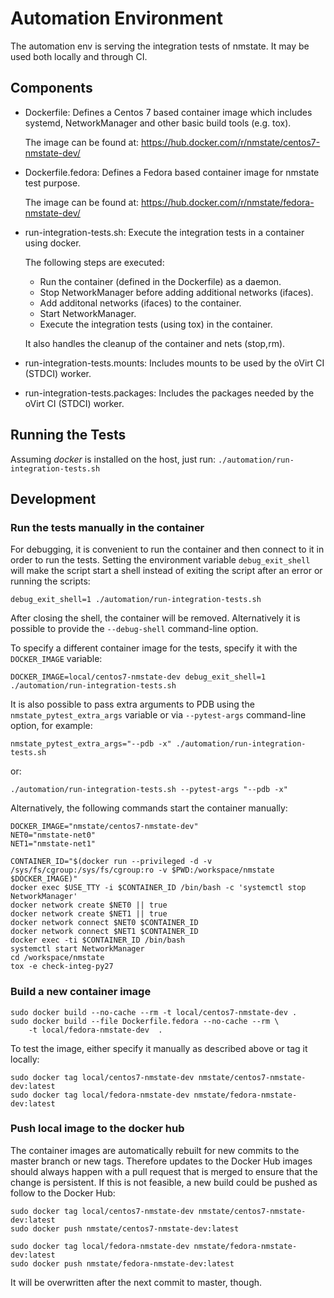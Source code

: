 # Automation Environment
The automation env is serving the integration tests of nmstate.
It may be used both locally and through CI.

## Components
- Dockerfile: Defines a Centos 7 based container image which includes systemd,
  NetworkManager and other basic build tools (e.g. tox).

  The image can be found at:
  https://hub.docker.com/r/nmstate/centos7-nmstate-dev/

- Dockerfile.fedora: Defines a Fedora based container image for nmstate test
  purpose.

  The image can be found at:
  https://hub.docker.com/r/nmstate/fedora-nmstate-dev/

- run-integration-tests.sh: Execute the integration tests in a
  container using docker.

  The following steps are executed:
  - Run the container (defined in the Dockerfile) as a daemon.
  - Stop NetworkManager before adding additional networks (ifaces).
  - Add additonal networks (ifaces) to the container.
  - Start NetworkManager.
  - Execute the integration tests (using tox) in the container.

  It also handles the cleanup of the container and nets (stop,rm).

- run-integration-tests.mounts: Includes mounts to be used by the
  oVirt CI (STDCI) worker.

- run-integration-tests.packages: Includes the packages needed by
  the oVirt CI (STDCI) worker.

## Running the Tests
Assuming *docker* is installed on the host,
just run:
`./automation/run-integration-tests.sh`

## Development

### Run the tests manually in the container
For debugging, it is convenient to run the container and then connect to it in
order to run the tests. Setting the environment variable `debug_exit_shell`
will make the script start a shell instead of exiting the script after an error
or running the scripts:

`debug_exit_shell=1 ./automation/run-integration-tests.sh`

After closing the shell, the container will be removed. Alternatively it is
possible to provide the `--debug-shell` command-line option.

To specify a different container image for the tests, specify it with the
`DOCKER_IMAGE` variable:

`DOCKER_IMAGE=local/centos7-nmstate-dev debug_exit_shell=1 ./automation/run-integration-tests.sh`

It is also possible to pass extra arguments to PDB using the
`nmstate_pytest_extra_args` variable or via `--pytest-args` command-line
option, for example:

`nmstate_pytest_extra_args="--pdb -x" ./automation/run-integration-tests.sh`

or:

`./automation/run-integration-tests.sh --pytest-args "--pdb -x"`


Alternatively, the following commands start the container manually:

```
DOCKER_IMAGE="nmstate/centos7-nmstate-dev"
NET0="nmstate-net0"
NET1="nmstate-net1"

CONTAINER_ID="$(docker run --privileged -d -v /sys/fs/cgroup:/sys/fs/cgroup:ro -v $PWD:/workspace/nmstate $DOCKER_IMAGE)"
docker exec $USE_TTY -i $CONTAINER_ID /bin/bash -c 'systemctl stop NetworkManager'
docker network create $NET0 || true
docker network create $NET1 || true
docker network connect $NET0 $CONTAINER_ID
docker network connect $NET1 $CONTAINER_ID
docker exec -ti $CONTAINER_ID /bin/bash
systemctl start NetworkManager
cd /workspace/nmstate
tox -e check-integ-py27
```

### Build a new container image

```
sudo docker build --no-cache --rm -t local/centos7-nmstate-dev .
sudo docker build --file Dockerfile.fedora --no-cache --rm \
    -t local/fedora-nmstate-dev  .
```

To test the image, either specify it manually as described above or tag it locally:

```
sudo docker tag local/centos7-nmstate-dev nmstate/centos7-nmstate-dev:latest
sudo docker tag local/fedora-nmstate-dev nmstate/fedora-nmstate-dev:latest
```

### Push local image to the docker hub
The container images are automatically rebuilt for new commits to the master
branch or new tags. Therefore updates to the Docker Hub images should always
happen with a pull request that is merged to ensure that the change is
persistent. If this is not feasible, a new build could be pushed as follow to
the Docker Hub:

```shell
sudo docker tag local/centos7-nmstate-dev nmstate/centos7-nmstate-dev:latest
sudo docker push nmstate/centos7-nmstate-dev:latest

sudo docker tag local/fedora-nmstate-dev nmstate/fedora-nmstate-dev:latest
sudo docker push nmstate/fedora-nmstate-dev:latest
```

It will be overwritten after the next commit to master, though.
